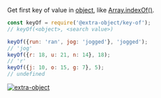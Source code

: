 Get first key of value in [object], like [Array.indexOf()].

```javascript
const keyOf = require('@extra-object/key-of');
// keyOf(<object>, <search value>)

keyOf({run: 'ran', jog: 'jogged'}, 'jogged');
// 'jog'
keyOf({r: 18, u: 21, n: 14}, 18);
// 'r'
keyOf({j: 10, o: 15, g: 7}, 5);
// undefined
```


[![extra-object](https://i.imgur.com/yFUJ4GM.jpg)](https://www.npmjs.com/package/extra-object)

[object]: https://developer.mozilla.org/en-US/docs/Web/JavaScript/Guide/Working_with_Objects
[Array.indexOf()]: https://developer.mozilla.org/en-US/docs/Web/JavaScript/Reference/Global_Objects/Array/indexOf
